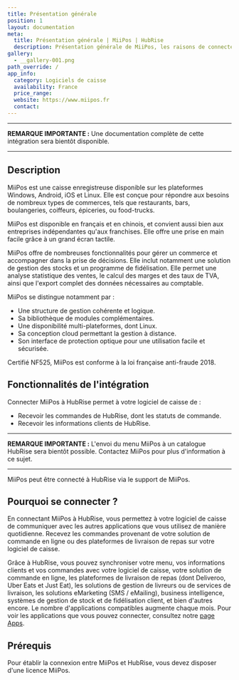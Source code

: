 ```yaml
---
title: Présentation générale
position: 1
layout: documentation
meta:
  title: Présentation générale | MiiPos | HubRise
  description: Présentation générale de MiiPos, les raisons de connecter votre logiciel de caisse MiiPos à HubRise et les fonctionnalités de l'intégration avec HubRise.
gallery:
  - __gallery-001.png
path_override: /
app_info:
  category: Logiciels de caisse
  availability: France
  price_range:
  website: https://www.miipos.fr
  contact:
---
```


---

**REMARQUE IMPORTANTE :** Une documentation complète de cette intégration sera bientôt disponible.

---

## Description

MiiPos est une caisse enregistreuse disponible sur les plateformes Windows, Android, iOS et Linux. Elle est conçue pour répondre aux besoins de nombreux types de commerces, tels que restaurants, bars, boulangeries, coiffeurs, épiceries, ou food-trucks.

MiiPos est disponible en français et en chinois, et convient aussi bien aux entreprises indépendantes qu'aux franchises. Elle offre une prise en main facile grâce à un grand écran tactile.

MiiPos offre de nombreuses fonctionnalités pour gérer un commerce et accompagner dans la prise de décisions. Elle inclut notamment une solution de gestion des stocks et un programme de fidélisation. Elle permet une analyse statistique des ventes, le calcul des marges et des taux de TVA, ainsi que l'export complet des données nécessaires au comptable.

MiiPos se distingue notamment par :

- Une structure de gestion cohérente et logique.
- Sa bibliothèque de modules complémentaires.
- Une disponibilité multi-plateformes, dont Linux.
- Sa conception cloud permettant la gestion à distance.
- Son interface de protection optique pour une utilisation facile et sécurisée.

Certifié NF525, MiiPos est conforme à la loi française anti-fraude 2018.

## Fonctionnalités de l'intégration

Connecter MiiPos à HubRise permet à votre logiciel de caisse de :

- Recevoir les commandes de HubRise, dont les statuts de commande.
- Recevoir les informations clients de HubRise.

---

**REMARQUE IMPORTANTE :** L'envoi du menu MiiPos à un catalogue HubRise sera bientôt possible. Contactez MiiPos pour plus d'information à ce sujet.

---

MiiPos peut être connecté à HubRise via le support de MiiPos.

## Pourquoi se connecter ?

En connectant MiiPos à HubRise, vous permettez à votre logiciel de caisse de communiquer avec les autres applications que vous utilisez de manière quotidienne. Recevez les commandes provenant de votre solution de commande en ligne ou des plateformes de livraison de repas sur votre logiciel de caisse.

Grâce à HubRise, vous pouvez synchroniser votre menu, vos informations clients et vos commandes avec votre logiciel de caisse, votre solution de commande en ligne, les plateformes de livraison de repas (dont Deliveroo, Uber Eats et Just Eat), les solutions de gestion de livreurs ou de services de livraison, les solutions eMarketing (SMS / eMailing), business intelligence, systèmes de gestion de stock et de fidélisation client, et bien d'autres encore. Le nombre d'applications compatibles augmente chaque mois. Pour voir les applications que vous pouvez connecter, consultez notre [page Apps](/apps).

## Prérequis

Pour établir la connexion entre MiiPos et HubRise, vous devez disposer d'une licence MiiPos.
